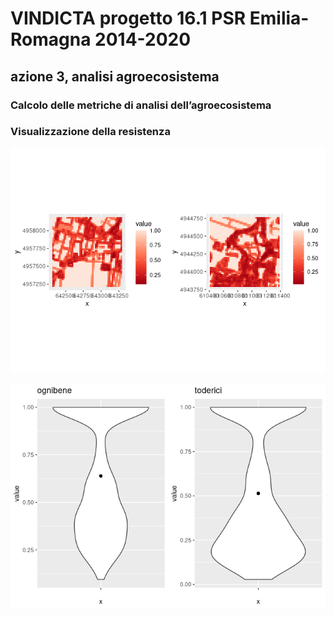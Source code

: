 # VINDICTA progetto 16.1 PSR Emilia-Romagna 2014-2020

## azione 3, analisi agroecosistema

### Calcolo delle metriche di analisi dell’agroecosistema

### Visualizzazione della resistenza

![](metriche_files/figure-markdown_strict/resistance%20carico%20del%20dato%20e%20costruzione%20del%20plot-1.png)

![](metriche_files/figure-markdown_strict/violin%20plot%20resistenza-1.png)
